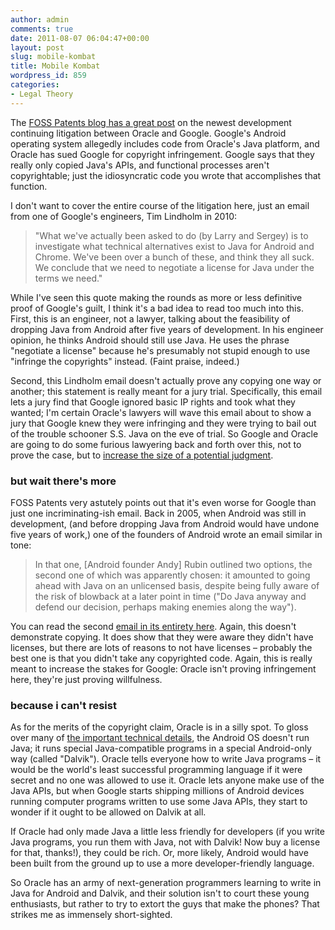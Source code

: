 ```yaml
---
author: admin
comments: true
date: 2011-08-07 06:04:47+00:00
layout: post
slug: mobile-kombat
title: Mobile Kombat
wordpress_id: 859
categories:
- Legal Theory
---
```


The [FOSS Patents blog has a great post](http://fosspatents.blogspot.com/2011/08/oracle-and-google-keep-wrangling-over.html) on the newest development continuing litigation between Oracle and Google. Google's Android operating system allegedly includes code from Oracle's Java platform, and Oracle has sued Google for copyright infringement. Google says that they really only copied Java's APIs, and functional processes aren't copyrightable; just the idiosyncratic code you wrote that accomplishes that function.

I don't want to cover the entire course of the litigation here, just an email from one of Google's engineers, Tim Lindholm in 2010:<!-- more -->
>
> "What we've actually been asked to do (by Larry and Sergey) is to investigate what technical alternatives exist to Java for Android and Chrome. We've been over a bunch of these, and think they all suck. We conclude that we need to negotiate a license for Java under the terms we need." 

While I've seen this quote making the rounds as more or less definitive proof of Google's guilt, I think it's a bad idea to read too much into this. First, this is an engineer, not a lawyer, talking about the feasibility of dropping Java from Android after five years of development. In his engineer opinion, he thinks Android should still use Java. He uses the phrase "negotiate a license" because he's presumably not stupid enough to use "infringe the copyrights" instead. (Faint praise, indeed.)

Second, this Lindholm email doesn't actually prove any copying one way or another; this statement is really meant for a jury trial. Specifically, this email lets a jury find that Google ignored basic IP rights and took what they wanted; I'm certain Oracle's lawyers will wave this email about to show a jury that Google knew they were infringing and they were trying to bail out of the trouble schooner S.S. Java on the eve of trial. So Google and Oracle are going to do some furious lawyering back and forth over this, not to prove the case, but to [increase the size of a potential judgment](http://www.copyright.gov/title17/92chap5.html#504).

### but wait there's more

FOSS Patents very astutely points out that it's even worse for Google than just one incriminating-ish email. Back in 2005, when Android was still in development, (and before dropping Java from Android would have undone five years of work,) one of the founders of Android wrote an email similar in tone:

> In that one, [Android founder Andy] Rubin outlined two options, the second one of which was apparently chosen: it amounted to going ahead with Java on an unlicensed basis, despite being fully aware of the risk of blowback at a later point in time ("Do Java anyway and defend our decision, perhaps making enemies along the way").

You can read the second [email in its entirety here](http://fosspatents.blogspot.com/2011/07/judge-orders-overhaul-of-oracles.html#sovietstyle). Again, this doesn't demonstrate copying. It does show that they were aware they didn't have licenses, but there are lots of reasons to not have licenses – probably the best one is that you didn't take any copyrighted code. Again, this is really meant to increase the stakes for Google: Oracle isn't proving infringement here, they're just proving willfulness.

### because i can't resist

As for the merits of the copyright claim, Oracle is in a silly spot. To gloss over many of [the important technical details](http://groklaw.net/article.php?story=20100915143729255), the Android OS doesn't run Java; it runs special Java-compatible programs in a special Android-only way (called "Dalvik"). Oracle tells everyone how to write Java programs – it would be the world's least successful programming language if it were secret and no one was allowed to use it. Oracle lets anyone make use of the Java APIs, but when Google starts shipping millions of Android devices running computer programs written to use some Java APIs, they start to wonder if it ought to be allowed on Dalvik at all. 

If Oracle had only made Java a little less friendly for developers (if you write Java programs, you run them with Java, not with Dalvik! Now buy a license for that, thanks!), they could be rich. Or, more likely, Android would have been built from the ground up to use a more developer-friendly language.

So Oracle has an army of next-generation programmers learning to write in Java for Android and Dalvik, and their solution isn't to court these young enthusiasts, but rather to try to extort the guys that make the phones? That strikes me as immensely short-sighted.
